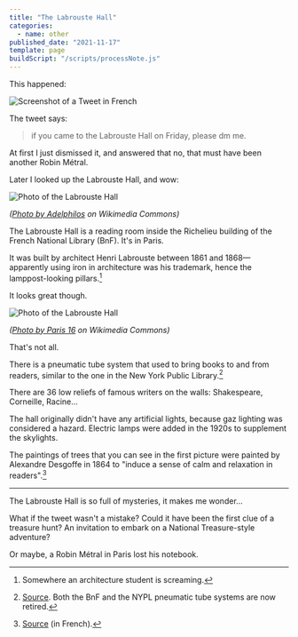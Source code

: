 ```yaml
---
title: "The Labrouste Hall"
categories:
  - name: other
published_date: "2021-11-17"
template: page
buildScript: "/scripts/processNote.js"
---
```


This happened:

![Screenshot of a Tweet in French](/static/images/salle-labrouste-tweet.webp)

The tweet says:

> if you came to the Labrouste Hall on Friday, please dm me.

At first I just dismissed it, and answered that no, that must have been another Robin Métral.

Later I looked up the Labrouste Hall, and wow:

![Photo of the Labrouste Hall](/static/images/salle-labrouste.webp)

_([Photo by Adelphilos](https://commons.wikimedia.org/wiki/File:Salle_Labrouste_INHA.jpg) on Wikimedia Commons)_

The Labrouste Hall is a reading room inside the Richelieu building of the French National Library (BnF). It's in Paris.

It was built by architect Henri Labrouste between 1861 and 1868—apparently using iron in architecture was his trademark, hence the lamppost-looking pillars.[^1]

It looks great though.

![Photo of the Labrouste Hall](/static/images/salle-labrouste-2.webp)

_([Photo by Paris 16](https://commons.wikimedia.org/wiki/File:France,_Paris_II_Biblioth%C3%A8que_nationale_de_France,_BnF,_Site_Richelieu,_Salle_Labrouste_1854-1875.jpg) on Wikimedia Commons)_

That's not all.

There is a pneumatic tube system that used to bring books to and from readers, similar to the one in the New York Public Library.[^2]

There are 36 low reliefs of famous writers on the walls: Shakespeare, Corneille, Racine...

The hall originally didn't have any artificial lights, because gaz lighting was considered a hazard. Electric lamps were added in the 1920s to supplement the skylights.

The paintings of trees that you can see in the first picture were painted by Alexandre Desgoffe in 1864 to "induce a sense of calm and relaxation in readers".[^3]

---

The Labrouste Hall is so full of mysteries, it makes me wonder...

What if the tweet wasn't a mistake? Could it have been the first clue of a treasure hunt? An invitation to embark on a National Treasure-style adventure?

Or maybe, a Robin Métral in Paris lost his notebook.

[^1]: Somewhere an architecture student is screaming.
[^2]: [Source](https://www.atlasobscura.com/places/labrouste-reading-room). Both the BnF and the NYPL pneumatic tube systems are now retired.
[^3]: [Source](https://www.bnf.fr/fr/les-espaces-renoves#bnf-la-salle-labrouste) (in French).
